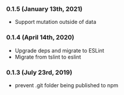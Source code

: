 ### 0.1.5 (January 13th, 2021)

- Support mutation outside of data

### 0.1.4 (April 14th, 2020)

- Upgrade deps and migrate to ESLint
- Migrate from tslint to eslint

### 0.1.3 (July 23rd, 2019)

- prevent .git folder being published to npm
